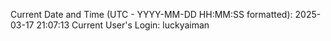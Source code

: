 Current Date and Time (UTC - YYYY-MM-DD HH:MM:SS formatted): 2025-03-17 21:07:13
Current User's Login: luckyaiman
